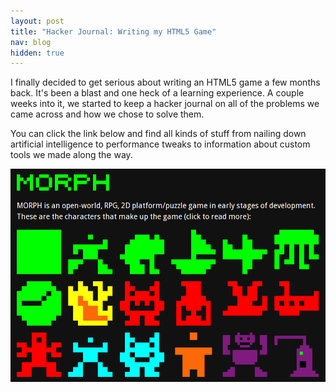 ```yaml
---
layout: post
title: "Hacker Journal: Writing my HTML5 Game"
nav: blog
hidden: true
---
```


I finally decided to get serious about writing an HTML5 game a few
months back. It's been a blast and one heck of a learning experience.
A couple weeks into it, we started to keep a hacker journal on all of the
problems we came across and how we chose to solve them.

You can click the link below and find all kinds of stuff from nailing
down artificial intelligence to performance tweaks to information about
custom tools we made along the way.

<a href="http://blacktunnel.github.io/blog" target="_blank">
  <img src="/img/morph.png">
</a>
